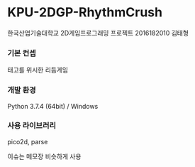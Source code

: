 # KPU-2DGP-RhythmCrush
한국산업기술대학교 2D게임프로그래밍 프로젝트
2016182010 김태형

### 기본 컨셉
태고를 위시한 리듬게임

### 개발 환경
Python 3.7.4 (64bit) / Windows

### 사용 라이브러리
pico2d, parse

이슈는 메모장 비슷하게 사용

